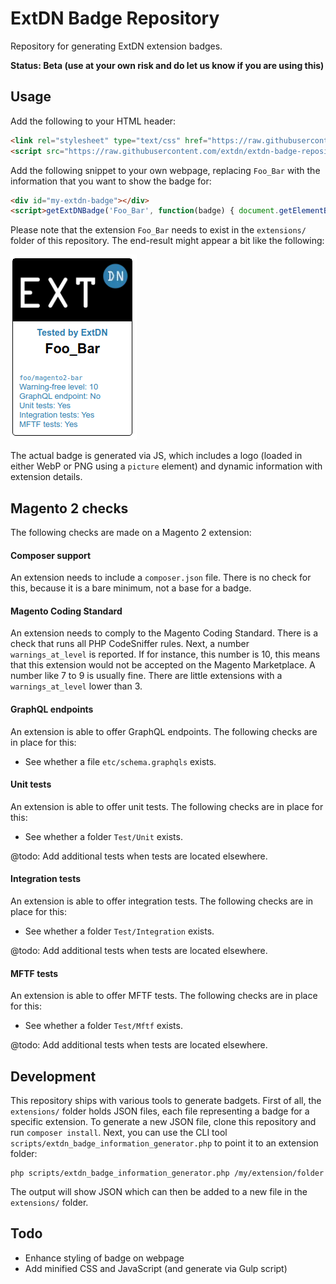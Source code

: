 # ExtDN Badge Repository
Repository for generating ExtDN extension badges.

**Status: Beta (use at your own risk and do let us know if you are using this)**

## Usage
Add the following to your HTML header:
```html
<link rel="stylesheet" type="text/css" href="https://raw.githubusercontent.com/extdn/extdn-badge-repository/master/css/style.css">
<script src="https://raw.githubusercontent.com/extdn/extdn-badge-repository/master/js/badge.js"></script>
```

Add the following snippet to your own webpage, replacing `Foo_Bar` with the information that you want to show the badge for:
```html
<div id="my-extdn-badge"></div>
<script>getExtDNBadge('Foo_Bar', function(badge) { document.getElementById('my-extdn-badge').innerHTML = badge; });</script>
```

Please note that the extension `Foo_Bar` needs to exist in the `extensions/` folder of this repository. The end-result might appear a bit like the following:

<img src="images/sample-badge.png" />

The actual badge is generated via JS, which includes a logo (loaded in either WebP or PNG using a `picture` element) and dynamic information with extension details.

## Magento 2 checks
The following checks are made on a Magento 2 extension:

#### Composer support
An extension needs to include a `composer.json` file. There is no check for this, because it is a bare minimum, not a base for a badge.

#### Magento Coding Standard
An extension needs to comply to the Magento Coding Standard. There is a check that runs all PHP CodeSniffer rules. Next, a number `warnings_at_level` is reported. If for instance, this number is 10, this means that this extension would not be accepted on the Magento Marketplace. A number like 7 to 9 is usually fine. There are little extensions with a `warnings_at_level` lower than 3.

#### GraphQL endpoints
An extension is able to offer GraphQL endpoints. The following checks are in place for this:

- See whether a file `etc/schema.graphqls` exists.

#### Unit tests
An extension is able to offer unit tests. The following checks are in place for this:

- See whether a folder `Test/Unit` exists.

@todo: Add additional tests when tests are located elsewhere.

#### Integration tests
An extension is able to offer integration tests. The following checks are in place for this:

- See whether a folder `Test/Integration` exists.

@todo: Add additional tests when tests are located elsewhere.

#### MFTF tests
An extension is able to offer MFTF tests. The following checks are in place for this:

- See whether a folder `Test/Mftf` exists.

@todo: Add additional tests when tests are located elsewhere.

## Development
This repository ships with various tools to generate badgets. First of all, the `extensions/` folder holds JSON files, each file representing a badge for a specific extension. To generate a new JSON file, clone this repository and run `composer install`. Next, you can use the CLI tool `scripts/extdn_badge_information_generator.php` to point it to an extension folder:

    php scripts/extdn_badge_information_generator.php /my/extension/folder

The output will show JSON which can then be added to a new file in the `extensions/` folder.

## Todo
- Enhance styling of badge on webpage
- Add minified CSS and JavaScript (and generate via Gulp script)
